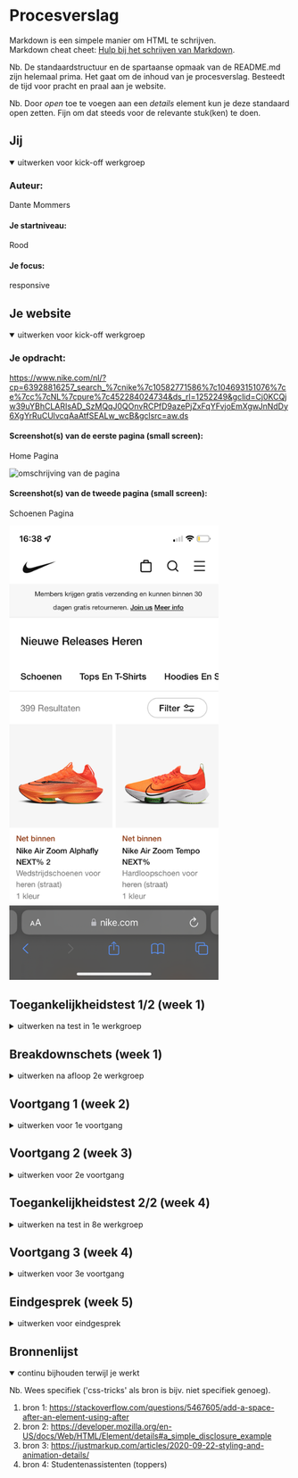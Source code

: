 # Procesverslag
Markdown is een simpele manier om HTML te schrijven.  
Markdown cheat cheet: [Hulp bij het schrijven van Markdown](https://github.com/adam-p/markdown-here/wiki/Markdown-Cheatsheet).

Nb. De standaardstructuur en de spartaanse opmaak van de README.md zijn helemaal prima. Het gaat om de inhoud van je procesverslag. Besteedt de tijd voor pracht en praal aan je website.

Nb. Door *open* toe te voegen aan een *details* element kun je deze standaard open zetten. Fijn om dat steeds voor de relevante stuk(ken) te doen.





## Jij

<details open>
  <summary>uitwerken voor kick-off werkgroep</summary>

  ### Auteur:
  Dante Mommers

  #### Je startniveau:
  Rood

  #### Je focus:
  responsive
 
</details>





## Je website

<details open>
  <summary>uitwerken voor kick-off werkgroep</summary>

  ### Je opdracht:
  https://www.nike.com/nl/?cp=63928816257_search_%7cnike%7c10582771586%7c104693151076%7ce%7cc%7cNL%7cpure%7c452284024734&ds_rl=1252249&gclid=Cj0KCQjw39uYBhCLARIsAD_SzMQqJ0QOnvRCPfD9azePjZxFqYFvjoEmXgwJnNdDy6XgYrRuCUlvcqAaAtfSEALw_wcB&gclsrc=aw.ds

  #### Screenshot(s) van de eerste pagina (small screen): 
  Home Pagina
  
  <img src="readme-images/screenshot1.PNG" width="375px" alt="omschrijving van de pagina">

  #### Screenshot(s) van de tweede pagina (small screen):
  Schoenen Pagina
  
  <img src="readme-images/screenshot2.PNG" width="375px" alt="omschrijving van de pagina">
 
</details>



## Toegankelijkheidstest 1/2 (week 1)

<details>
  <summary>uitwerken na test in 1e werkgroep</summary>

  ### Bevindingen
  Lijst met je bevindingen die in de test naar voren kwamen:

  #### Screenreader
  Met de screenreader ging opzich goed. Alle belangrijke dingen kunngen gedaan worden. alleen is het wel heel lastig om te gebruiken. de website had op sommige plekken wel betere heading kunnen hebben. dus dat zou ik kunnne verbeteren

  #### Muis en Toetsenbord 
  Met de muis ging het natuurlijk perfect alleen met de toetsenboard niet helemaal.

  ALs je ging tappen blijf je vast zitten in de search. je moet dan op het kruisje klikken voordat je eruit komt. niet onlogisch maar je kan dus niet in 1 keer helemaal naar beneden tappen. je moet wel opletten.
    <img src="readme-images/screenshot-1.png" width="375px" alt="de search">


  #### Motoriek (shocks, elastiekjes)
  We gingen met elestiekjes en een shock apparaat (een emulatie van parkisons decease) kijken of de website nog goed te gebruiken was. met de elestiekjes lukte het, zeker op de computer. maar telefoon werdt al wat lastiger. je moest je telefoon erg ongemakkelijk vasthouden maar dat was het ook.

  Bij het shock apparaat werdt het heel lastig. de laptop was bijna niet te gebruiken en de telefoon al helemaal niet. alleen vind ik het wel lastig om een oplossing daarvoor te bedenken of iets waar dat heel erg mee zal helpen.


  #### Visueel (brillen, contrast, kleurenblind, dark/light). 
We gingen met verschillende brilletjes om verschillende visuele beperkingen te bekijken. met de meest brllen viel het mee, maar erg irritant dat zeker. en bij sommige waren bepaalde dingen niet te lezen of te doen. dat was wel erg lastig. het beste wat we kunnen doen voor die mensen volgensmij is het contrast hoog maken. bepaalde kleuren gebruiken / opties maken zodat mensen kunnen kiezen tussen kleuren zodat ze kunnen kiezen wat ze het beste kunnen zien.

</details>



## Breakdownschets (week 1)

<details>
  <summary>uitwerken na afloop 2e werkgroep</summary>

  ### de hele pagina: 
  <img src="readme-images/screenshot3.png" width="375px" alt="breakdown van de hele pagina">

  ### dynamisch deel (bijv menu): 
  <img src="readme-images/screenshot4.png" width="375px" alt="breakdown van een dynamisch deel">

</details>





## Voortgang 1 (week 2)

<details>
  <summary>uitwerken voor 1e voortgang</summary>

  ### Stand van zaken
  Het meeste ging erg goed. ik had eerst moeite met grid en de @media. maar dat ging met behulp van de studentenassistent weer goed
  
  <img src="readme-images/screenshot5.png" width="375px" alt="breakdown van een dynamisch deel">

  ### Agenda voor meeting
  samen met je groepje opstellen

  | student 1      
  | Ik wil even weten of ik spans op de juiste manier gebruik. en of de fouten die ik krijg na het valideren van de HTML of ik daar wat mee moet doen.          
  |           

  | student 2          | student 3    | student 4        |
  | ---                | ---          | ---              |
  | en dit             | en ik dit    | en dan ik dat    |
  | dit als er tijd is | nog een punt | dit wil ik zeker |
  | ...                | ...          | ...              |

  ### Verslag van meeting
  hier na afloop snel de uitkomsten van de meeting vastleggen

  - Mijn spans moet ik verandere in Div omdat ik spans gebruikte op een plek waar ik divjes moest gebruiken. spans = inline, div = block
  - P's die links horen te zijn verandere in A'tjes
  - Nav gebruiken inplaatsvan Span
  - Button verandere in A'tjes (behalve eerste op de eerste pagina)
  - Hr weghalen en Border gebruiken
  - Footer - Spans verandere in Details
  - Read.me Nu bijwerken

</details>





## Voortgang 2 (week 3)

<details>
  <summary>uitwerken voor 2e voortgang</summary>

  ### Stand van zaken
  Deze week heb ik vooral gewerkt aan het optimalizeren en verbeteren van mijn code. onnodige code weghalen. daarnaast was ik ook bezig met het maken van de hamburger menu en het verbeteren/mooier maken ervan.


  ### Agenda voor meeting
  samen met je groepje opstellen - Andere mensen uit mijn groepje waren er niet.

  student 1
  naar mijn code kijken en kijken wat er nog verbetert kan worden
  En waar ik in het vervolg het beste aan kan werken. waar moeten mijn prioritijten liggen.


  ### Verslag van meeting
  hier na afloop snel de uitkomsten van de meeting vastleggen

  - Code was prima. er was niet echt heel erg optimalizeren voor de wat ik eruit zou halen. de moeite zou het niet waard zijn
  - volgende aandachts punten waren: 1: A om de articles en H3, h4 toepassen. 2: Scroll toevoegen op de 3e header (link naar stuntenkorting), 3: filter toevoegen op de schoenen pagina. 4: search toevoegen. 5: filter werkend maken. 6: search werkend maken.

</details>





## Toegankelijkheidstest 2/2 (week 4)

<details>
  <summary>uitwerken na test in 8e werkgroep</summary>

  ### Bevindingen
  Het lastige voor mij was is dat ik niet heel goed op de accessibility aan het letten was. Ik was heel erg gefocust op het precies namaken van de website. Dus voor mij waren er helaas niet veel nieuwe bevindingen. het waren de zelfde soort problemen als de orginele website. 

  #### Screenreader
  De screenreader had moeite met de website en ik ook zeker met de screenreader. Het ging eerst vrij goed alleen op klein scherm heeft hij wat moeite met de    hamburgermenu. Wat ook lastig was ik had niet de juiste headings op bepaalde plekken gezet. en omdat je niet lekker door de website kan tappen werkt ook niet lekker mee.

  Wat ik vooral kan verbeteren zijn de headings. De tap functionaliteit waar ik de screenreader ook erg van zou profiteren. (met indien nodig afbeeldingen)


  #### Muis en Toetsenbord 
  Het ging reddelijk goed tot dat ik met de hamburger menu zat. daar tap je doorheen ook al zie je hem niet. dus dat is iets wat ik moet oplossen. Ook was dit het geval op de tweede pagina. Maar een stuk meer. Ik heb een filter waar je doorheen tapt zonder te zien. Dit gebeurde ook met de scrollbare categorieën. allemaal verbeterpuntejes. (met indien nodig afbeeldingen)

 Het gene wat opgelost kan worden is het tappen door de gesloten hamburger menu, scrollbare categorieën en filters. 


  #### Motoriek (shocks, elastiekjes)
  Net zoals hiervoor was dit weer lekker lastig. telefoon was niet te gebruiken. en de laptop al helemaal niet. het geeft je zeker persepectief over hoe slecht sommige mensen het kunnne hebben.

  Er moet iets heel nieuws voor die mensen komen want ik niet hoe ik mijn website kan verbeter op zo'n manier zonder de hele website te veranderen voor die mensen.


  #### Visueel (brillen, contrast, kleurenblind, dark/light). 
Hier geld precies het zelfde als de vorige keer. je ziet echt heel erg slecht door sommige brillen. het beste wat ik kan doen is het contrast hoog houden. want best goed is gedaan omdat dat bijna alles zwart op wit is of andersom.
</details>





## Voortgang 3 (week 4)

<details>
  <summary>uitwerken voor 3e voortgang</summary>

  ### Stand van zaken
Ik heb niet heel hard kunnen werken deze week maar heb toch een paar hele leuke dingen gedaan. vooral heb ik de filter toegevoegd. voor klein en groot scherm.

  ### Agenda voor meeting
Zelf opstellen.
  
  Ik mijn grootste vraag was is is hoe ik mijn hamburger menu te verbeteren. daarnaast hoe ik transistion kon laten werken. op de schoentjes. wat mij nog niet was gelukt.
  
  Ik had ook een vraag omdat ik een probleempje had met een weghalen van een marker. die op de andere plek van mijn website wel weg ging maar daar niet. vond ik raar dus wou het even navragen.


  ### Verslag van meeting
  hier na afloop snel de uitkomsten van de meeting vastleggen

  - States toevoegen
  - Voor de hamburger menu moet ik display: none of :focus-within gebruiken. na het bekijken van mijn wbsite hebben ik en vasilles besloten dat disnlay:none de beter optie was.
  - Radiobuttons en checkboxes namen geven. voor wat extra functionaliteit en detail.
  - in mijn css had ik op regel 982 een visabilitie:hidden staan die niet nodig was, en zelf een stukje transitie weghaalde
  - op regel 76 kon ik beter display: grid neerzetten en grid-collumn-template (0fr, 3fr) toevoegen.
  - De schoenen animatie geven maar dit moest ik als laatste doen als ik tijd over had
  - Mijn logo in een h1 zetten
  - Bij section 3 & 5 de middeste tekst terug omzetten naar een P inplaatvan de h4 die mij vertelt was te doen in de vorige feedback sessie.
  - de H1 op mijn website omzetten naar een h2 want dat gaf betere semantiese waarde.
  
</details>





## Eindgesprek (week 5)

<details>
  <summary>uitwerken voor eindgesprek</summary>

  ### Je uitkomst - karakteristiek screenshots:
  
  <img src="readme-images/Eindwebsite1.png" width="375px" alt="uitomst opdracht 1">
  
  <img src="readme-images/Eindwebsite2.png" width="375px" alt="uitomst opdracht 2">
  
  <img src="readme-images/Eindwebsite3.png" width="375px" alt="uitomst opdracht 3">
  
  <img src="readme-images/Eindwebsite4.png" width="375px" alt="uitomst opdracht 4">
  
  <img src="readme-images/Eindwebsite5.png" width="375px" alt="uitomst opdracht 5">
  
  <img src="readme-images/Eindwebsite6.png" width="375px" alt="uitomst opdracht 6">
  
  <img src="readme-images/Eindwebsite7.png" width="375px" alt="uitomst opdracht 7">
  
  <img src="readme-images/Eindwebsite8.png" width="375px" alt="uitomst opdracht 8">



  ### Dit ging goed/Heb ik geleerd: 
  Ik heb echt heel veel dingen geleerd. alles van de flex froggy, grid garden, media queue, css selectoren, javascript is weer wat opgefrissed, position relative, sticky & absolute, Hamburger menu, animatie, CUSTOM PROPERTIES met variable, semantisch html en nog een heleboel.

  <img src="readme-images/verbeteren.png" width="375px" alt="top">


  ### Dit was lastig/Is niet gelukt:
  De accessibility verbeteren, ik heb het echt geprobeerd en zeker met het tappen maar er leek geen goede oplossing te zijn/ik kon die niet vinden in de tijd die ik nog overhad. 
  
  Een klein beetje responsiveness. als je van 60 em naar lagen dan 60 em met de filter open gaat die niet weg tot dat je hem weer groter maakt zodat je de filter kan sluiten. gelt ook de andere kant op met de filter.
  
  <img src="readme-images/verbeteren2.png" width="375px" alt="bummer">
  <img src="readme-images/verbeteren3.png" width="375px" alt="bummer">

  ### Wat kon er verbeterd worden: 
  De tap funcinaliteit kan verbeterd worden. 
  Css kan wat efficenter/opgeschoned worden.  
  Search kan toegevoegd worden.
  Het lukte me niet om 1 deel van de code semantischer te maken. Op de schoenen pagina heb ik een aantal DIV's die ik zou moeten omzetten naar sections (van de filter).   bij 1 van de 2 is dat me gelukt met de tijd en de andere helaas niet.
  Ik heb nu 3 headers. het beste zou zijn als ik ze allemaal in 1 header zet. is me niet gelukt met de tijd.
  
</details>





## Bronnenlijst

<details open>
  <summary>continu bijhouden terwijl je werkt</summary>

  Nb. Wees specifiek ('css-tricks' als bron is bijv. niet specifiek genoeg).

  1. bron 1: https://stackoverflow.com/questions/5467605/add-a-space-after-an-element-using-after
  2. bron 2: https://developer.mozilla.org/en-US/docs/Web/HTML/Element/details#a_simple_disclosure_example 
  3. bron 3: https://justmarkup.com/articles/2020-09-22-styling-and-animation-details/
  4. bron 4: Studentenassistenten (toppers)

</details>
